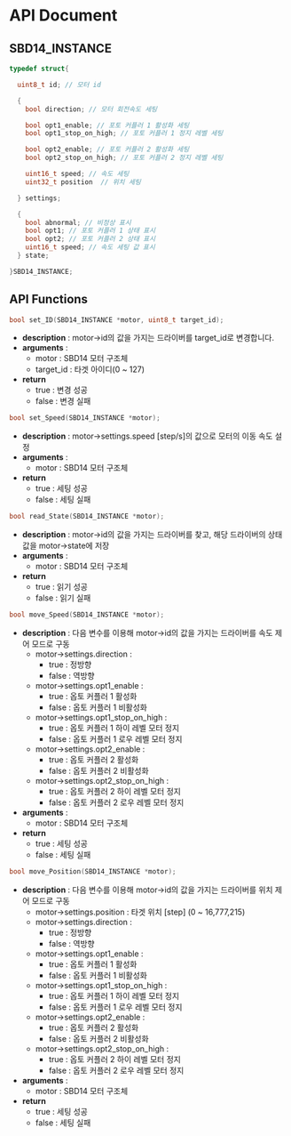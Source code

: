 # API Document

## SBD14_INSTANCE
```c
typedef struct{

  uint8_t id; // 모터 id

  {
    bool direction; // 모터 회전속도 세팅

    bool opt1_enable; // 포토 커플러 1 활성화 세팅
    bool opt1_stop_on_high; // 포토 커플러 1 정지 레벨 세팅

    bool opt2_enable; // 포토 커플러 2 활성화 세팅
    bool opt2_stop_on_high; // 포토 커플러 2 정지 레벨 세팅

    uint16_t speed; // 속도 세팅
    uint32_t position  // 위치 세팅

  } settings;

  {
    bool abnormal; // 비정상 표시
    bool opt1; // 포토 커플러 1 상태 표시
    bool opt2; // 포토 커플러 2 상태 표시
    uint16_t speed; // 속도 세팅 값 표시
  } state;

}SBD14_INSTANCE;
```

## API Functions
```c
bool set_ID(SBD14_INSTANCE *motor, uint8_t target_id);
```
* **description** : motor->id의 값을 가지는 드라이버를 target_id로 변경합니다.
* **arguments** :
  * motor : SBD14 모터 구조체
  * target_id : 타겟 아이디(0 ~ 127)
* **return**
  * true : 변경 성공
  * false : 변경 실패

```c
bool set_Speed(SBD14_INSTANCE *motor);
```
* **description** : motor->settings.speed [step/s]의 값으로 모터의 이동 속도 설정
* **arguments** :
  * motor : SBD14 모터 구조체
* **return**
  * true : 세팅 성공
  * false : 세팅 실패

```c
bool read_State(SBD14_INSTANCE *motor);
```
* **description** : motor->id의 값을 가지는 드라이버를 찾고, 해당 드라이버의 상태 값을 motor->state에 저장
* **arguments** :
  * motor : SBD14 모터 구조체
* **return**
  * true : 읽기 성공
  * false : 읽기 실패

```c
bool move_Speed(SBD14_INSTANCE *motor);
```
* **description** : 다음 변수를 이용해 motor->id의 값을 가지는 드라이버를 속도 제어 모드로 구동
  * motor->settings.direction :
    * true : 정방향
    * false : 역방향
  * motor->settings.opt1_enable :
    * true : 옵토 커플러 1 활성화
    * false : 옵토 커플러 1 비활성화
  * motor->settings.opt1_stop_on_high :
    * true : 옵토 커플러 1 하이 레벨 모터 정지
    * false : 옵토 커플러 1 로우 레벨 모터 정지
  * motor->settings.opt2_enable :
    * true : 옵토 커플러 2 활성화
    * false : 옵토 커플러 2 비활성화
  * motor->settings.opt2_stop_on_high :
    * true : 옵토 커플러 2 하이 레벨 모터 정지
    * false : 옵토 커플러 2 로우 레벨 모터 정지
* **arguments** :
  * motor : SBD14 모터 구조체
* **return**
  * true : 세팅 성공
  * false : 세팅 실패

```c
bool move_Position(SBD14_INSTANCE *motor);
```
* **description** : 다음 변수를 이용해 motor->id의 값을 가지는 드라이버를 위치 제어 모드로 구동
  * motor->settings.position : 타겟 위치 [step] (0 ~ 16,777,215)
  * motor->settings.direction :
    * true : 정방향
    * false : 역방향
  * motor->settings.opt1_enable :
    * true : 옵토 커플러 1 활성화
    * false : 옵토 커플러 1 비활성화
  * motor->settings.opt1_stop_on_high :
    * true : 옵토 커플러 1 하이 레벨 모터 정지
    * false : 옵토 커플러 1 로우 레벨 모터 정지
  * motor->settings.opt2_enable :
    * true : 옵토 커플러 2 활성화
    * false : 옵토 커플러 2 비활성화
  * motor->settings.opt2_stop_on_high :
    * true : 옵토 커플러 2 하이 레벨 모터 정지
    * false : 옵토 커플러 2 로우 레벨 모터 정지
* **arguments** :
  * motor : SBD14 모터 구조체
* **return**
  * true : 세팅 성공
  * false : 세팅 실패